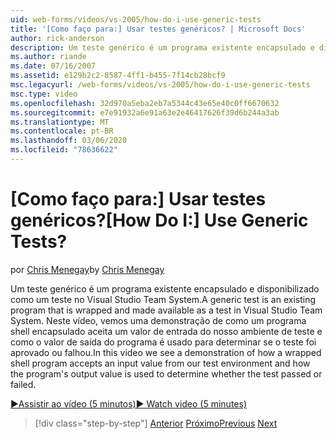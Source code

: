 ```yaml
---
uid: web-forms/videos/vs-2005/how-do-i-use-generic-tests
title: '[Como faço para:] Usar testes genéricos? | Microsoft Docs'
author: rick-anderson
description: Um teste genérico é um programa existente encapsulado e disponibilizado como um teste no Visual Studio Team System. Neste vídeo, vemos uma demonstração de como...
ms.author: riande
ms.date: 07/16/2007
ms.assetid: e129b2c2-8587-4ff1-b455-7f14cb28bcf9
msc.legacyurl: /web-forms/videos/vs-2005/how-do-i-use-generic-tests
msc.type: video
ms.openlocfilehash: 32d970a5eba2eb7a5344c43e65e40c0ff6670632
ms.sourcegitcommit: e7e91932a6e91a63e2e46417626f39d6b244a3ab
ms.translationtype: MT
ms.contentlocale: pt-BR
ms.lasthandoff: 03/06/2020
ms.locfileid: "78636622"
---
```

# <a name="how-do-i-use-generic-tests"></a><span data-ttu-id="d452a-105">[Como faço para:] Usar testes genéricos?</span><span class="sxs-lookup"><span data-stu-id="d452a-105">[How Do I:] Use Generic Tests?</span></span>

<span data-ttu-id="d452a-106">por [Chris Menegay](https://twitter.com/CMenegay)</span><span class="sxs-lookup"><span data-stu-id="d452a-106">by [Chris Menegay](https://twitter.com/CMenegay)</span></span>

<span data-ttu-id="d452a-107">Um teste genérico é um programa existente encapsulado e disponibilizado como um teste no Visual Studio Team System.</span><span class="sxs-lookup"><span data-stu-id="d452a-107">A generic test is an existing program that is wrapped and made available as a test in Visual Studio Team System.</span></span> <span data-ttu-id="d452a-108">Neste vídeo, vemos uma demonstração de como um programa shell encapsulado aceita um valor de entrada do nosso ambiente de teste e como o valor de saída do programa é usado para determinar se o teste foi aprovado ou falhou.</span><span class="sxs-lookup"><span data-stu-id="d452a-108">In this video we see a demonstration of how a wrapped shell program accepts an input value from our test environment and how the program's output value is used to determine whether the test passed or failed.</span></span>

[<span data-ttu-id="d452a-109">&#9654;Assistir ao vídeo (5 minutos)</span><span class="sxs-lookup"><span data-stu-id="d452a-109">&#9654; Watch video (5 minutes)</span></span>](https://channel9.msdn.com/Blogs/ASP-NET-Site-Videos/how-do-i-use-generic-tests)

> [!div class="step-by-step"]
> <span data-ttu-id="d452a-110">[Anterior](how-do-i-enforce-coding-standards-with-code-analysis.md)
> [Próximo](how-do-i-publish-and-analyze-test-results.md)</span><span class="sxs-lookup"><span data-stu-id="d452a-110">[Previous](how-do-i-enforce-coding-standards-with-code-analysis.md)
[Next](how-do-i-publish-and-analyze-test-results.md)</span></span>
